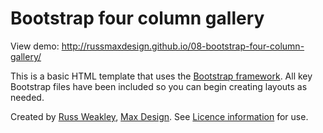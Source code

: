 # Bootstrap four column gallery

View demo: http://russmaxdesign.github.io/08-bootstrap-four-column-gallery/

This is a basic HTML template that uses the [Bootstrap framework](http://getbootstrap.com/). All key Bootstrap files have been included so you can begin creating layouts as needed.

Created by [Russ Weakley](https://twitter.com/russmaxdesign), [Max Design](http://maxdesign.com.au/). See [Licence information](LICENCE) for use.
